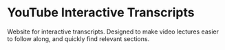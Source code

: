 # YouTube Interactive Transcripts

Website for interactive transcripts. Designed to make video lectures easier to follow along, and quickly find relevant sections.
